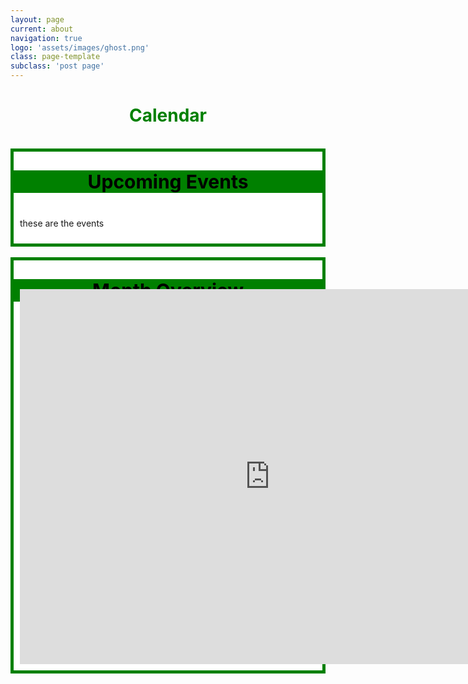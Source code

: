 ```yaml
---
layout: page
current: about
navigation: true
logo: 'assets/images/ghost.png'
class: page-template
subclass: 'post page'
---
```

<center>
<h1 id="heading">Calendar</h1>
</center>
<br>
<div id="Events">
	<P id="calendar"><b>Upcoming Events</b></P>
	<P id="dates">these are the events</P>
			
</P>
</div>
<br>
<div id="map">
	<P id="calendar"><b>Month Overview</b></P>
<iframe src="https://calendar.google.com/calendar/embed?title=InfosecIITR&amp;height=600&amp;wkst=2&amp;bgcolor=%23000000&amp;src=1shtgh45pa2bbptjt1ef374hro%40group.calendar.google.com&amp;color=%236B3304&amp;ctz=Asia%2FCalcutta" style="border-width:0" width="800" height="600" frameborder="0" scrolling="no" id="mapframe"></iframe>
</div>
<style type="text/css">
	#heading{
		color: green;
	}
	#Events{
		background-color: white;
		border:5px solid green;
	}
	#map{
		background-color:white;
		text-align: center;	
		border:5px solid green;	

	}
	#mapframe{
		padding: 10px;
		margin-top: -60px;
	}
	#calendar{
		width: 100%;
		max-height:50px;
		text-align: center;
		color:black;
		background-color: green;
		font-size: 30px;
	}
	#dates{
		padding: 10px;

	}
</style>